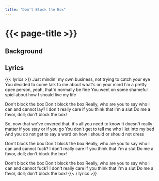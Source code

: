 ```yaml
---
title: "Don't Block the Box"
---
```

# {{< page-title >}}

## Background


## Lyrics
{{< lyrics >}}
Just mindin' my own business, not trying to catch your eye
You decided to come talk to me about what's on your mind
I'm a pretty open person, yeah, that'd normally be fine
You went on some shameful spiel about how I should live my life

Don't block the box
Don't block the box
Really, who are you to say who I can and cannot lay?
I don't really care if you think that I'm a slut
Do me a favor, doll; don't block the box!

So, now that we've covered that, it's all you need to know
It doesn't really matter if you stay or if you go
You don't get to tell me who I let into my bed
And you do not get to say a word on how I should or should not dress

Don't block the box
Don't block the box
Really, who are you to say who I can and cannot fuck?
I don't really care if you think that I'm a slut
Do me a favor, doll; don't block the box!

Don't block the box
Don't block the box
Really, who are you to say who I can and cannot fuck?
I don't really care if you think that I'm a slut
Do me a favor, doll; don't block the box!
{{< / lyrics >}}
